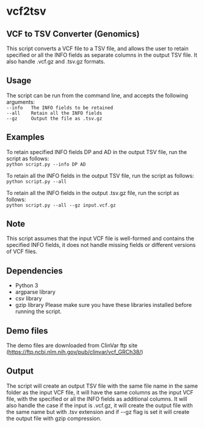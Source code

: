 # vcf2tsv
## VCF to TSV Converter (Genomics)

This script converts a VCF file to a TSV file, and allows the user to retain specified or all the INFO fields as separate columns in the output TSV file. It also handle .vcf.gz and .tsv.gz formats.

## Usage
The script can be run from the command line, and accepts the following arguments:  
`--info   The INFO fields to be retained`  
`--all    Retain all the INFO fields`  
`--gz     Output the file as .tsv.gz`

## Examples

To retain specified INFO fields DP and AD in the output TSV file, run the script as follows:  
`python script.py --info DP AD`

To retain all the INFO fields in the output TSV file, run the script as follows:  
`python script.py --all`

To retain all the INFO fields in the output .tsv.gz file, run the script as follows:  
`python script.py --all --gz input.vcf.gz`

## Note
This script assumes that the input VCF file is well-formed and contains the specified INFO fields, it does not handle missing fields or different versions of VCF files.

## Dependencies
* Python 3
* argparse library
* csv library
* gzip library
Please make sure you have these libraries installed before running the script.

## Demo files
The demo files are downloaded from ClinVar ftp site (https://ftp.ncbi.nlm.nih.gov/pub/clinvar/vcf_GRCh38/)

## Output
The script will create an output TSV file with the same file name in the same folder as the input VCF file, it will have the same columns as the input VCF file, with the specified or all the INFO fields as additional columns.  It will also handle the case if the input is .vcf.gz, it will create the output file with the same name but with .tsv extension and if --gz flag is set it will create the output file with gzip compression.
